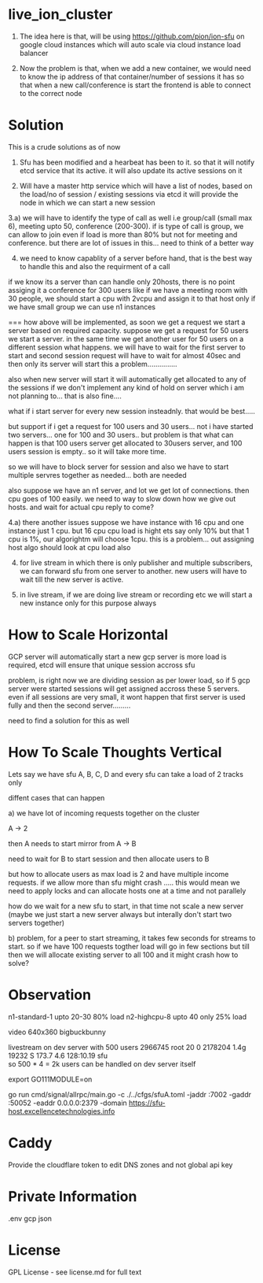 # live_ion_cluster

1) The idea here is that, will be using https://github.com/pion/ion-sfu on google cloud instances which will auto scale via cloud instance load balancer

2) Now the problem is that, when we add a new container, we would need to know the ip address of that container/number of sessions it has so that when a new call/conference
is start the frontend is able to connect to the correct node

Solution 
================

This is a crude solutions as of now

1) Sfu has been modified and a hearbeat has been to it. so that it will notify etcd service that its active. it will also 
update its active sessions on it

2) Will have a master http service which will have a list of nodes, based on the load/no of session / existing sessions via etcd it will provide 
the node in which we can start a new session

3.a) we will have to identify the type of call as well i.e group/call (small max 6), meeting upto 50, conference (200-300). if is type of call is group, we can allow to join even if load is more than 80% but not for meeting and conference. but there are lot of issues in this... need to think of a better way

4) we need to know capablity of a server before hand, that is the best way to handle this and also the requirment of a call

if we know its a server than can handle only 20hosts, there is no point assiging it a conference for 300 users
like if we have a meeting room with 30 people, we should start a cpu with 2vcpu and assign it to that host only
if we have small group we can use n1 instances

===  how above will be implemented, as soon we get a request we start a server based on required capacity. suppose we get a request for 50 users we start a server. in the same time we get another user for 50 users on a different session what happens. we will have to wait for the first server to start and second session request will have to wait for almost 40sec and then only its server will start this a problem...............

also when new server will start it will automatically get allocated to any of the sessions if we don't implement any kind of hold on server which i am not planning to... that is also fine.... 

what if i start server for every new session insteadnly. that would be best..... 

but support if i get a request for 100 users and 30 users... not i have started two servers... one for 100 and 30 users.. 
but problem is that what can happen is that 100 users server get allocated to 30users server, and 100 users session is empty.. so it will take more time.

so we will have to block server for session and also we have to start multiple servres together as needed...
both are needed


also suppose we have an n1 server, and lot we get lot of connections. then cpu goes of 100 easily.
we need to way to slow down how we give out hosts. and wait for actual cpu reply to come?


4.a) there another issues suppose we have instance with 16 cpu and one instance just 1 cpu. but 16 cpu cpu load is hight ets say only 10% but that 1 cpu is 1%, our algorightm will choose 1cpu. this is a problem... out assigning host algo should look at cpu load also

4) for live stream in which there is only publisher and multiple subscribers, we can forward sfu from one server to another. new users will have to wait till the new server is active. 

5) in live stream, if we are doing live stream or recording etc we will start a new instance only for this purpose always


How to Scale Horizontal
========================

GCP server will automatically start a new gcp server is more load is required, etcd will ensure that unique session accross sfu

problem, is right now we are dividing session as per lower load, so if 5 gcp server were started sessions will get assigned accross these 5 servers. even if all sessions are very small, it wont happen that first server is used fully and then the second server......... 

need to find a solution for this as well



How To Scale Thoughts Vertical
===============================

Lets say we have sfu A, B, C, D and every sfu can take a load of 2 tracks only

diffent cases that can happen

a) we have lot of incoming requests together on the cluster

A -> 2

then A needs to start mirror from A -> B

need to wait for B to start session and then allocate users to B

but how to allocate users as max load is 2 and have multiple income requests. if we allow more than sfu might crash
.....
this would mean we need to apply locks and can allocate hosts one at a time and not parallely

how do we wait for a new sfu to start, in that time not scale a new server (maybe we just start a new server always but interally don't start two servers together)


b) problem, for a peer to start streaming, it takes few seconds for streams to start. so if we have 100 requests togther load will go in few sections but till then we will allocate existing server to all 100 and it might crash how to solve?

Observation
==============

n1-standard-1 upto 20-30 80% load
n2-highcpu-8  upto 40 only 25% load

video 640x360 bigbuckbunny


livestream on dev server with 500 users
2966745 root      20   0 2178204   1.4g  19232 S 173.7   4.6 128:10.19 sfu       
so 500 * 4 = 2k users can be handled on dev server itself




export GO111MODULE=on


go run cmd/signal/allrpc/main.go -c ./../cfgs/sfuA.toml -jaddr :7002 -gaddr :50052 -eaddr 0.0.0.0:2379 -domain https://sfu-host.excellencetechnologies.info


Caddy
=======
Provide the cloudflare token to edit DNS zones and not global api key

Private Information
======================
.env
gcp json



License
=========

GPL License - see license.md for full text